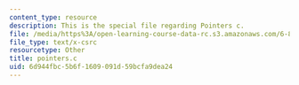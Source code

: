 ```yaml
---
content_type: resource
description: This is the special file regarding Pointers c.
file: /media/https%3A/open-learning-course-data-rc.s3.amazonaws.com/6-828-operating-system-engineering-fall-2012/6d944fbc5b6f1609091d59bcfa9dea24_pointers.c
file_type: text/x-csrc
resourcetype: Other
title: pointers.c
uid: 6d944fbc-5b6f-1609-091d-59bcfa9dea24
---
```


